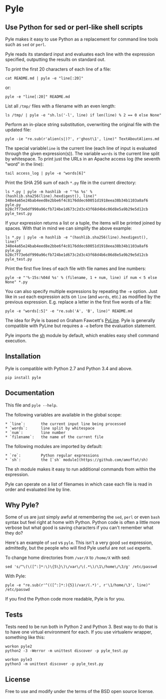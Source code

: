 Pyle
====

Use Python for sed or perl-like shell scripts
---------------------------------------------

Pyle makes it easy to use Python as a replacement for command line tools such as `sed` or `perl`.

Pyle reads its standard input and evaluates each line with the expression specified, outputting the results on standard out.

To print the first 20 characters of each line of a file:

    cat README.md | pyle -e "line[:20]"

or:

    pyle -e "line[:20]" README.md

List all `/tmp/` files with a filename with an even length:

    ls /tmp/ | pyle -e "sh.ls('-l', line) if len(line) % 2 == 0 else None"

Perform an in-place string substitution, overwriting the original file with the updated file:

    pyle -ie "re.sub(r'alien(s|)?', r'ghost\1', line)" TextAboutAliens.md

The special variable`line` is the current line (each line of input is evaluated through the given expression(s)). The variable `words` is the current line split by whitespace. To print just the URLs in an Apache access log (the seventh "word" in the line):

    tail access_log | pyle -e "words[6]"

Print the SHA 256 sum of each `*.py` file in the current directory:

    ls *.py | pyle -m hashlib -e "'%s %s' % (hashlib.sha256(line).hexdigest(), line)"
    348e4a65e24bab4eed8e2bbe6f4c8176ddec60051d1918eea38b34b1103a8af6 pyle.py
    b28c7f73e6df990a96cfb724be1d673c2d3c43f68d4b6c06d8e5a9b29e5d12cb pyle_test.py

If your expression returns a list or a tuple, the items will be printed joined by spaces. With that in mind we can simplify the above example:

    ls *.py | pyle -m hashlib -e "(hashlib.sha256(line).hexdigest(), line)"
    348e4a65e24bab4eed8e2bbe6f4c8176ddec60051d1918eea38b34b1103a8af6 pyle.py
    b28c7f73e6df990a96cfb724be1d673c2d3c43f68d4b6c06d8e5a9b29e5d12cb pyle_test.py

Print the first five lines of each file with file names and line numbers:

    pyle -e "'%-15s:%04d %s' % (filename, 1 + num, line) if num < 5 else None" *.py

You can also specify multiple expressions by repeating the `-e` option.  Just
like in `sed` each expression acts on `line` (and `words`, etc.) as modified by
the previous expression. E.g. replace a letter in the first five words of a file:

    pyle -e "words[:5]" -e "re.sub('A', 'B', line)" README.md

The idea for Pyle is based on Graham Fawcett's [PyLine](http://code.activestate.com/recipes/437932-pyle-a-grep-like-sed-like-command-line-tool/). Pyle is generally compatible with PyLine but requires a `-e` before the evaluation statement.

Pyle imports the [sh](https://github.com/amoffat/sh) module by default, which enables easy shell command execution.

## Installation ##

Pyle is compatible with Python 2.7 and Python 3.4 and above.

    pip install pyle

## Documentation ##

This file and `pyle --help`.

The following variables are available in the global scope:

    * `line`:       the current input line being processed
    * `words`:      line split by whitespace
    * `num`:        line number
    * `filename`:   the name of the current file

The following modules are imported by default:

    * `re`:         Python regular expressions
    * `sh`:         the [`sh` module](https://github.com/amoffat/sh)

The sh module makes it easy to run additional commands from within the expression.

Pyle can operate on a list of filenames in which case each file is read in order and evaluated line by line.

## Why Pyle? ##

Some of us are just simply awful at remembering the `sed`, `perl` or even `bash` syntax but feel right at home with Python. Python code is often a little more verbose but what good is saving characters if you can't remember what they do?

Here's an example of `sed` vs `pyle`. This isn't a very good `sed` expression, admittedly, but the people who will find Pyle useful are not `sed` experts.

To change home directories from `/var/X` to `/home/X` with sed:

    sed 's/^\(\([^:]*:\)\{5\}\)\/var\/\(.*\)/\1\/home\/\3/g' /etc/passwd

With Pyle:

    pyle -e "re.sub(r'^(([^:]*:){5})/var/(.*)', r'\1/home/\3', line)" /etc/passwd

If you find the Python code more readable, Pyle is for you.

## Tests ##

Tests need to be run both in Python 2 and Python 3. Best way to do that is to have one virtual environment for each. If you use virtualenv wrapper, something like this:

    workon pyle2
    python2 -3 -Werror -m unittest discover -p pyle_test.py

    workon pyle3
    python3 -m unittest discover -p pyle_test.py

## License ##

Free to use and modify under the terms of the BSD open source license.
